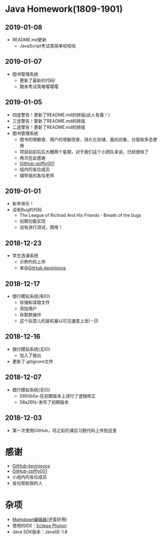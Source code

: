 # Java Homework(1809-1901)

## 2019-01-08
+ README.md更新
    + JavaScript考试真简单哈哈哈

## 2019-01-07
+ 图书管理系统
    + 更新了最新的代码!
    + 期末考试真难嘤嘤嘤

## 2019-01-05
+ 四连警告！更新了README.md的排版(此人有毒！)
+ 三连警告！更新了README.md的排版
+ 二连警告！更新了README.md的排版
+ 图书管理系统
	+ 图书的增删查、用户的增删改查、持久化存储、面向对象、分层和多态使用
	+ 项目前前后后大概两个星期，对于我们这个小团队来说，已经很快了
	+ 再次在此感谢
	 + [GitHub-zpffly001](https://github.com/zpffly001)
	 + 组内的各位成员
	 + 辅导我的各位老师

## 2019-01-01
+ 新年快乐！
+ 没有Bug的代码
    + The League of Richrad And His Friends - Breath of the bugs
    + 初期功能实现
    + 没有进行测试，慎用！

## 2018-12-23
+ 学生选课系统
    + 示例代码上传
    + 来自[GitHub-kevinjoyce](https://github.com/kevinjoyce/JavaCourseWare)
    
## 2018-12-17
+ 银行模拟系统(有IO)
    + 存储和读取文件
    + 添加用户
    + 存取款操作
    + 这个玩意儿的装机量以可见速度上涨(--||)

## 2018-12-16
+ 银行模拟系统(无IO)
    + 加入了输出
+ 更新了.gitignore文件

## 2018-12-07
+ 银行模拟系统(无IO)
    + 5850b5a-在初期版本上进行了逻辑修正
    + 58a26fa-发布了初期版本

## 2018-12-03
+ 第一次使用GitHub，将之前的课后习题代码上传到这里

# 感谢
+ [GitHub-kevinjoyce](https://github.com/kevinjoyce)
+ [GitHub-zpffly001](https://github.com/zpffly001)
+ 小组内的各位成员
+ 各位帮助我的人

# 杂项
+ [Markdown编辑器](https://www.zybuluo.com/mdeditor)(还蛮好用)
+ 使用的IDE：[Eclipse Photon](http://www.eclipse.org/)
+ Java SDK版本：JavaSE-1.8
